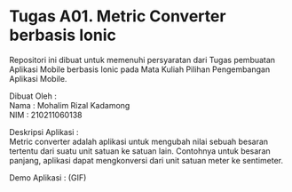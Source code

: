 # Tugas A01. Metric Converter berbasis Ionic

Repositori ini dibuat untuk memenuhi persyaratan dari Tugas pembuatan Aplikasi Mobile berbasis Ionic pada Mata Kuliah Pilihan Pengembangan Aplikasi Mobile. </br>

Dibuat Oleh : </br>
Nama : Mohalim Rizal Kadamong </br>
NIM : 210211060138

Deskripsi Aplikasi : </br>
Metric converter adalah aplikasi untuk mengubah nilai sebuah besaran tertentu dari suatu unit satuan ke satuan lain. Contohnya untuk besaran panjang, aplikasi dapat mengkonversi dari unit satuan meter ke sentimeter.

Demo Aplikasi :
(GIF)

